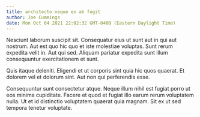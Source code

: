 ```yaml
---
title: architecto neque ex ab fugit
author: Joe Cummings
date: Mon Oct 04 2021 22:02:32 GMT-0400 (Eastern Daylight Time)
---
```

Nesciunt laborum suscipit sit. Consequatur eius ut sunt aut in qui aut nostrum. Aut est quo hic quo et iste molestiae voluptas. Sunt rerum expedita velit in. Aut qui sed. Aliquam pariatur expedita sunt illum consequuntur exercitationem et sunt.

 Quis itaque deleniti. Eligendi et ut corporis sint quia hic quos quaerat. Et dolorem vel et dolorum sint. Aut non qui perferendis esse.

 Consequuntur sunt consectetur atque. Neque illum nihil est fugiat porro ut eos minima cupiditate. Facere et quod et fugiat illo earum rerum voluptatem nulla. Ut et id distinctio voluptatem quaerat quia magnam. Sit ex ut sed tempora tenetur voluptate.